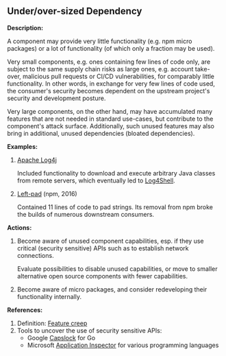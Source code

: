 ## Under/over-sized Dependency

**Description:**

A component may provide very little functionality (e.g. npm micro packages) or a lot of functionality (of which only a fraction may be used).

Very small components, e.g. ones containing few lines of code only, are subject to the same supply chain risks as large ones, e.g. account take-over, malicious pull requests or CI/CD vulnerabilities, for comparably little functionality. In other words, in exchange for very few lines of code used, the consumer's security becomes dependent on the upstream project's security and development posture.
 
Very large components, on the other hand, may have accumulated many features that are not needed in standard use-cases, but contribute to the component's attack surface. Additionally, such unused features may also bring in additional, unused dependencies (bloated dependencies).

**Examples:**

1. [Apache Log4j](https://logging.apache.org/log4j/2.x/)

    Included functionality to download and execute arbitrary Java classes from remote servers, which eventually led to [Log4Shell](https://en.wikipedia.org/wiki/Log4Shell).  

2. [Left-pad](https://www.theregister.com/2016/03/23/npm_left_pad_chaos/) (npm, 2016)

    Contained 11 lines of code to pad strings. Its removal from npm broke the builds of numerous downstream consumers.

**Actions:**

1. Become aware of unused component capabilities, esp. if they use critical (security sensitive) APIs such as to establish network connections.

    Evaluate possibilities to disable unused capabilities, or move to smaller alternative open source components with fewer capabilities.
2. Become aware of micro packages, and consider redeveloping their functionality internally.

**References:**

1. Definition: [Feature creep](https://en.wikipedia.org/wiki/Feature_creep)
2. Tools to uncover the use of security sensitive APIs:
    - Google [Capslock](https://github.com/google/capslock) for Go
    - Microsoft [Application Inspector](https://github.com/microsoft/ApplicationInspector) for various programming languages
